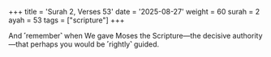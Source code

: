 +++
title = 'Surah 2, Verses 53'
date = '2025-08-27'
weight = 60
surah = 2
ayah = 53
tags = ["scripture"]
+++

And ˹remember˺ when We gave Moses the Scripture—the decisive authority‎—‎that perhaps you would be ˹rightly˺ guided.